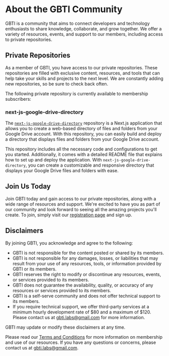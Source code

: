 # About the GBTI Community 

GBTI is a community that aims to connect developers and technology enthusiasts to share knowledge, collaborate, and grow together. We offer a variety of resources, events, and support to our members, including access to private repositories.

## Private Repositories

As a member of GBTI, you have access to our private repositories. These repositories are filled with exclusive content, resources, and tools that can help take your skills and projects to the next level. We are constantly adding new repositories, so be sure to check back often.

The following private repository is currently available to membership subscribers:

### next-js-google-drive-directory

The [`next-js-google-drive-directory`](https://github.com/gbti-labs/membership-repositories/blob/master/nextjs-google-drive-directory/readme.md) repository is a Next.js application that allows you to create a web-based directory of files and folders from your Google Drive account. With this repository, you can easily build and deploy a directory that displays files and folders from your Google Drive account.

This repository includes all the necessary code and configurations to get you started. Additionally, it comes with a detailed README file that explains how to set up and deploy the application. With `next-js-google-drive-directory`, you can create a customizable and responsive directory that displays your Google Drive files and folders with ease.

## Join Us Today

Join GBTI today and gain access to our private repositories, along with a wide range of resources and support. We're excited to have you as part of our community and look forward to seeing all the amazing projects you'll create. To join, simply visit our [registration page](https://gbti.io) and sign up.

## Disclaimers

By joining GBTI, you acknowledge and agree to the following:

- GBTI is not responsible for the content posted or shared by its members.
- GBTI is not responsible for any damages, losses, or liabilities that may result from your use of any resources, tools, or information provided by GBTI or its members.
- GBTI reserves the right to modify or discontinue any resources, events, or services provided to its members.
- GBTI does not guarantee the availability, quality, or accuracy of any resources or services provided to its members.
- GBTI is a self-serve community and does not offer technical support to its members.
- If you require technical support, we offer third-party services at a minimum hourly development rate of $80 and a maximum of $120. Please contact us at [gbti.labs@gmail.com](mailto:gbti.labs@gmail.com) for more information.

GBTI may update or modify these disclaimers at any time.

Please read our [Terms and Conditions](https://gbti.io/terms-and-conditions/) for more information on membership and use of our resources. If you have any questions or concerns, please contact us at [gbti.labs@gmail.com](mailto:gbti.labs@gmail.com).
